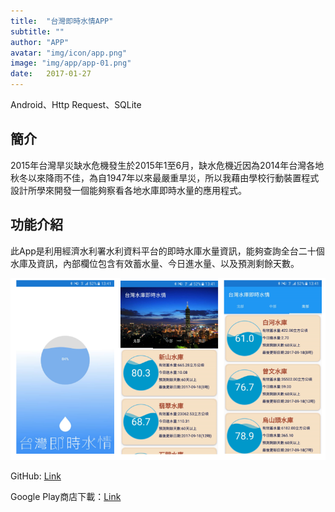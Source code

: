 ```yaml
---
title:  "台灣即時水情APP"
subtitle: ""
author: "APP"
avatar: "img/icon/app.png"
image: "img/app/app-01.png"
date:   2017-01-27
---
```

Android、Http Request、SQLite

## 簡介
2015年台灣旱災缺水危機發生於2015年1至6月，缺水危機近因為2014年台灣各地秋冬以來降雨不佳，為自1947年以來最嚴重旱災，所以我藉由學校行動裝置程式設計所學來開發一個能夠察看各地水庫即時水量的應用程式。

## 功能介紹
此App是利用經濟水利署水利資料平台的即時水庫水量資訊，能夠查詢全台二十個水庫及資訊，內部欄位包含有效蓄水量、今日進水量、以及預測剩餘天數。

<img class='rwdImg' src="img/app/app-01-1.png">

GitHub: [Link](https://github.com/andy6804tw/TWReservoir)

Google Play商店下載：[Link](https://play.google.com/store/apps/details?id=com.f74372017.twreservoir&hl=zh_TW)
